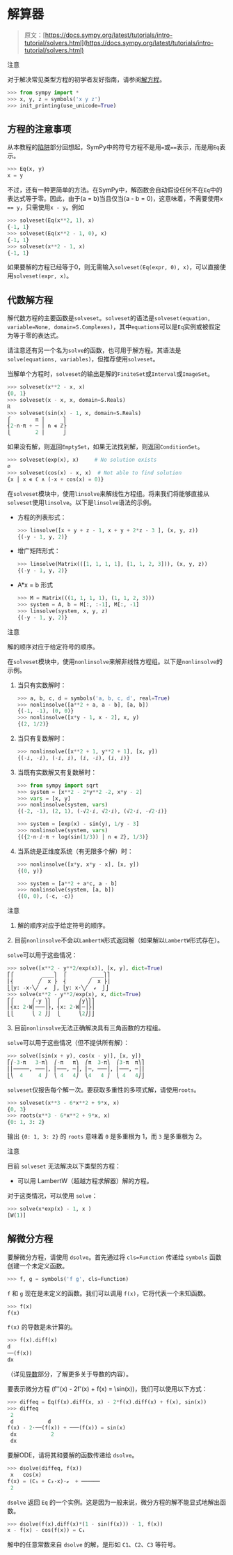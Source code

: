 # 解算器

> 原文：[https://docs.sympy.org/latest/tutorials/intro-tutorial/solvers.html](https://docs.sympy.org/latest/tutorials/intro-tutorial/solvers.html)

注意

对于解决常见类型方程的初学者友好指南，请参阅[解方程](../../guides/solving/index.html#solving-guide)。

```py
>>> from sympy import *
>>> x, y, z = symbols('x y z')
>>> init_printing(use_unicode=True) 
```

## 方程的注意事项

从本教程的[陷阱](gotchas.html#tutorial-gotchas-equals)部分回想起，SymPy中的符号方程不是用`=`或`==`表示，而是用`Eq`表示。

```py
>>> Eq(x, y)
x = y 
```

不过，还有一种更简单的方法。在SymPy中，解函数会自动假设任何不在`Eq`中的表达式等于零。因此，由于\(a = b\)当且仅当\(a - b = 0\)，这意味着，不需要使用`x == y`，只需使用`x - y`。例如

```py
>>> solveset(Eq(x**2, 1), x)
{-1, 1}
>>> solveset(Eq(x**2 - 1, 0), x)
{-1, 1}
>>> solveset(x**2 - 1, x)
{-1, 1} 
```

如果要解的方程已经等于0，则无需输入`solveset(Eq(expr, 0), x)`，可以直接使用`solveset(expr, x)`。

## 代数解方程

解代数方程的主要函数是`solveset`。`solveset`的语法是`solveset(equation, variable=None, domain=S.Complexes)`，其中`equations`可以是`Eq`实例或被假定为等于零的表达式。

请注意还有另一个名为`solve`的函数，也可用于解方程。其语法是`solve(equations, variables)`，但推荐使用`solveset`。

当解单个方程时，`solveset`的输出是解的`FiniteSet`或`Interval`或`ImageSet`。

```py
>>> solveset(x**2 - x, x)
{0, 1}
>>> solveset(x - x, x, domain=S.Reals)
ℝ
>>> solveset(sin(x) - 1, x, domain=S.Reals)
⎧        π │      ⎫
⎨2⋅n⋅π + ─ │ n ∊ ℤ⎬
⎩        2 │      ⎭ 
```

如果没有解，则返回`EmptySet`，如果无法找到解，则返回`ConditionSet`。

```py
>>> solveset(exp(x), x)     # No solution exists
∅
>>> solveset(cos(x) - x, x)  # Not able to find solution
{x │ x ∊ ℂ ∧ (-x + cos(x) = 0)} 
```

在`solveset`模块中，使用`linsolve`来解线性方程组。将来我们将能够直接从`solveset`使用`linsolve`。以下是`linsolve`语法的示例。

+   方程的列表形式：

    ```py
    >>> linsolve([x + y + z - 1, x + y + 2*z - 3 ], (x, y, z))
    {(-y - 1, y, 2)} 
    ```

+   增广矩阵形式：

    ```py
    >>> linsolve(Matrix(([1, 1, 1, 1], [1, 1, 2, 3])), (x, y, z))
    {(-y - 1, y, 2)} 
    ```

+   A*x = b 形式

    ```py
    >>> M = Matrix(((1, 1, 1, 1), (1, 1, 2, 3)))
    >>> system = A, b = M[:, :-1], M[:, -1]
    >>> linsolve(system, x, y, z)
    {(-y - 1, y, 2)} 
    ```

注意

解的顺序对应于给定符号的顺序。

在`solveset`模块中，使用`nonlinsolve`来解非线性方程组。以下是`nonlinsolve`的示例。

1.  当只有实数解时：

    ```py
    >>> a, b, c, d = symbols('a, b, c, d', real=True)
    >>> nonlinsolve([a**2 + a, a - b], [a, b])
    {(-1, -1), (0, 0)}
    >>> nonlinsolve([x*y - 1, x - 2], x, y)
    {(2, 1/2)} 
    ```

1.  当只有复数解时：

    ```py
    >>> nonlinsolve([x**2 + 1, y**2 + 1], [x, y])
    {(-ⅈ, -ⅈ), (-ⅈ, ⅈ), (ⅈ, -ⅈ), (ⅈ, ⅈ)} 
    ```

1.  当既有实数解又有复数解时：

    ```py
    >>> from sympy import sqrt
    >>> system = [x**2 - 2*y**2 -2, x*y - 2]
    >>> vars = [x, y]
    >>> nonlinsolve(system, vars)
    {(-2, -1), (2, 1), (-√2⋅ⅈ, √2⋅ⅈ), (√2⋅ⅈ, -√2⋅ⅈ)} 
    ```

    ```py
    >>> system = [exp(x) - sin(y), 1/y - 3]
    >>> nonlinsolve(system, vars)
    {({2⋅n⋅ⅈ⋅π + log(sin(1/3)) │ n ∊ ℤ}, 1/3)} 
    ```

1.  当系统是正维度系统（有无限多个解）时：

    ```py
    >>> nonlinsolve([x*y, x*y - x], [x, y])
    {(0, y)} 
    ```

    ```py
    >>> system = [a**2 + a*c, a - b]
    >>> nonlinsolve(system, [a, b])
    {(0, 0), (-c, -c)} 
    ```

注意

1.  解的顺序对应于给定符号的顺序。

2\. 目前`nonlinsolve`不会以`LambertW`形式返回解（如果解以`LambertW`形式存在）。

`solve`可以用于这些情况：

```py
>>> solve([x**2 - y**2/exp(x)], [x, y], dict=True)
⎡⎧         ____⎫  ⎧        ____⎫⎤
⎢⎨        ╱  x ⎬  ⎨       ╱  x ⎬⎥
⎣⎩y: -x⋅╲╱  ℯ  ⎭, ⎩y: x⋅╲╱  ℯ  ⎭⎦
>>> solve(x**2 - y**2/exp(x), x, dict=True)
⎡⎧      ⎛-y ⎞⎫  ⎧      ⎛y⎞⎫⎤
⎢⎨x: 2⋅W⎜───⎟⎬, ⎨x: 2⋅W⎜─⎟⎬⎥
⎣⎩      ⎝ 2 ⎠⎭  ⎩      ⎝2⎠⎭⎦ 
```

3\. 目前`nonlinsolve`无法正确解决具有三角函数的方程组。

`solve`可以用于这些情况（但不提供所有解）：

```py
>>> solve([sin(x + y), cos(x - y)], [x, y])
⎡⎛-3⋅π   3⋅π⎞  ⎛-π   π⎞  ⎛π  3⋅π⎞  ⎛3⋅π  π⎞⎤
⎢⎜─────, ───⎟, ⎜───, ─⎟, ⎜─, ───⎟, ⎜───, ─⎟⎥
⎣⎝  4     4 ⎠  ⎝ 4   4⎠  ⎝4   4 ⎠  ⎝ 4   4⎠⎦ 
```

`solveset`仅报告每个解一次。要获取多重性的多项式解，请使用`roots`。

```py
>>> solveset(x**3 - 6*x**2 + 9*x, x)
{0, 3}
>>> roots(x**3 - 6*x**2 + 9*x, x)
{0: 1, 3: 2} 
```

输出 `{0: 1, 3: 2}` 的 `roots` 意味着 `0` 是多重根为 1，而 `3` 是多重根为 2。

注意

目前 `solveset` 无法解决以下类型的方程：

+   可以用 LambertW（超越方程求解器）解的方程。

对于这类情况，可以使用 `solve`：

```py
>>> solve(x*exp(x) - 1, x )
[W(1)] 
```

## 解微分方程

要解微分方程，请使用 `dsolve`。首先通过将 `cls=Function` 传递给 `symbols` 函数创建一个未定义函数。

```py
>>> f, g = symbols('f g', cls=Function) 
```

`f` 和 `g` 现在是未定义的函数。我们可以调用 `f(x)`，它将代表一个未知函数。

```py
>>> f(x)
f(x) 
```

`f(x)` 的导数是未计算的。

```py
>>> f(x).diff(x)
d
──(f(x))
dx 
```

（详见[导数](calculus.html#tutorial-derivatives)部分，了解更多关于导数的内容）。

要表示微分方程 \(f''(x) - 2f'(x) + f(x) = \sin(x)\)，我们可以使用以下方式：

```py
>>> diffeq = Eq(f(x).diff(x, x) - 2*f(x).diff(x) + f(x), sin(x))
>>> diffeq
 2
 d           d
f(x) - 2⋅──(f(x)) + ───(f(x)) = sin(x)
 dx           2
 dx 
```

要解ODE，请将其和要解的函数传递给 `dsolve`。

```py
>>> dsolve(diffeq, f(x))
 x   cos(x)
f(x) = (C₁ + C₂⋅x)⋅ℯ  + ──────
 2 
```

`dsolve` 返回 `Eq` 的一个实例。这是因为一般来说，微分方程的解不能显式地解出函数。

```py
>>> dsolve(f(x).diff(x)*(1 - sin(f(x))) - 1, f(x))
x - f(x) - cos(f(x)) = C₁ 
```

解中的任意常数来自 `dsolve` 的解，是形如 `C1`、`C2`、`C3` 等符号。
